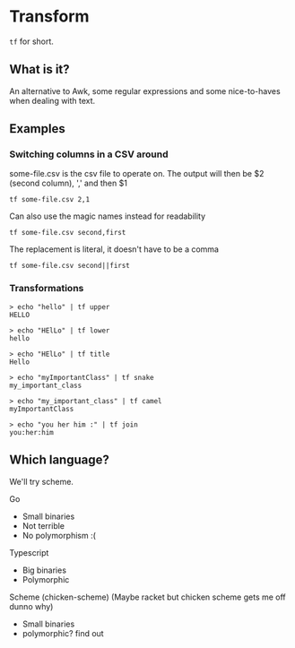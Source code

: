 # Transform

`tf` for short.

## What is it?

An alternative to Awk, some regular expressions and some nice-to-haves when
dealing with text.

## Examples

### Switching columns in a CSV around

some-file.csv is the csv file to operate on. The output will then be $2 (second
column), ',' and then $1
```
tf some-file.csv 2,1
```

Can also use the magic names instead for readability

```
tf some-file.csv second,first
```

The replacement is literal, it doesn't have to be a comma
```
tf some-file.csv second||first
```

### Transformations

```
> echo "hello" | tf upper
HELLO

> echo "HElLo" | tf lower
hello

> echo "HElLo" | tf title
Hello

> echo "myImportantClass" | tf snake
my_important_class

> echo "my_important_class" | tf camel
myImportantClass

> echo "you her him :" | tf join
you:her:him

```


## Which language?

We'll try scheme.

Go
- Small binaries
- Not terrible
- No polymorphism :(

Typescript
- Big binaries
- Polymorphic

Scheme (chicken-scheme) (Maybe racket but chicken scheme gets me off dunno why)
- Small binaries
- polymorphic? find out
